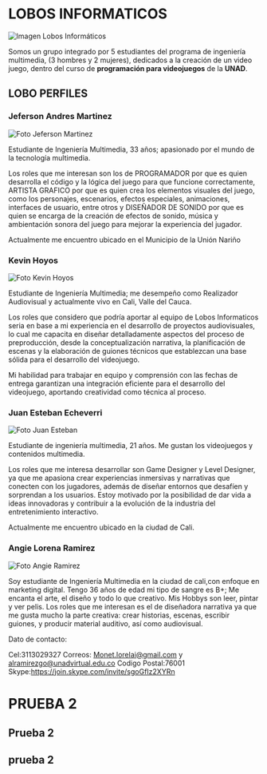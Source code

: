 # LOBOS INFORMATICOS

![Imagen Lobos Informáticos](https://github.com/JandresMV/VideoJuego/blob/main/Imagenes_Main/Lobos%20Informaticos%20600x600.jpeg)

Somos un grupo integrado por 5 estudiantes del programa de ingeniería multimedia, (3 hombres y 2 mujeres), dedicados a la creación de un video juego, dentro del curso de **programación para videojuegos** de la **UNAD**.


## LOBO PERFILES

### Jeferson Andres Martinez

![Foto Jeferson Martinez](https://github.com/JandresMV/VideoJuego/blob/main/Imagenes_Main/Foto%203x4%20Jeferson%20Andres%20Martinez_.png)

Estudiante de Ingeniería Multimedia, 33 años; apasionado por el mundo de la tecnología multimedia. 

Los roles que me interesan son los de PROGRAMADOR por que es quien desarrolla el código y la lógica del juego para que funcione correctamente, ARTISTA GRAFICO por que es quien crea los elementos visuales del juego, como los personajes, escenarios, efectos especiales, animaciones, interfaces de usuario, entre otros y DISEÑADOR DE SONIDO por que es quien se encarga de la creación de efectos de sonido, música y ambientación sonora del juego para mejorar la experiencia del jugador. 

Actualmente me encuentro ubicado en el Municipio de la Unión Nariño


### Kevin Hoyos

![Foto Kevin Hoyos](https://github.com/JandresMV/VideoJuego/blob/main/Imagenes_Main/Kevin-Hoyos-Foto-3x4.jpg)

Estudiante de Ingeniería Multimedia; me desempeño como Realizador Audiovisual y actualmente vivo en Cali, Valle del Cauca.

Los roles que considero que podría aportar al equipo de Lobos Informaticos seria en base a mi experiencia en el desarrollo de proyectos audiovisuales, lo cual me capacita en diseñar detalladamente aspectos del proceso de preproducción, desde la conceptualización narrativa, la planificación de escenas y la elaboración de guiones técnicos que establezcan una base sólida para el desarrollo del videojuego.

Mi habilidad para trabajar en equipo y comprensión con las fechas de entrega garantizan una integración eficiente para el desarrollo del videojuego, aportando creatividad como técnica al proceso.


### Juan Esteban Echeverri

![Foto Juan Esteban](https://github.com/JandresMV/VideoJuego/blob/main/Imagenes_Main/perfi_Juan_Esteban.jpg)

Estudiante de ingeniería multimedia, 21 años. Me gustan los videojuegos y contenidos multimedia.

Los roles que me interesa desarrollar son Game Designer y Level Designer, ya que me apasiona crear experiencias inmersivas y narrativas que conecten con los jugadores, además de diseñar entornos que desafíen y sorprendan a los usuarios. Estoy motivado por la posibilidad de dar vida a ideas innovadoras y contribuir a la evolución de la industria del entretenimiento interactivo.

Actualmente me encuentro ubicado en la ciudad de Cali.


### Angie Lorena Ramirez

![Foto Angie Ramirez](https://github.com/JandresMV/VideoJuego/blob/3ccd0c84a9d199e3ed167490b47e3427397e46a7/Imagenes_Main/Angie%20Ramirez.png?raw=true)

Soy estudiante de Ingeniería Multimedia en la ciudad de cali,con enfoque en marketing digital.
Tengo 36 años de edad mi tipo de sangre es B+; Me encanta el arte, el diseño y todo lo que creativo. Mis Hobbys son leer, pintar y ver pelis.
Los roles que me interesan es el de diseñadora narrativa ya que me gusta mucho la parte creativa: 
crear historias, escenas, escribir guiones, y producir material auditivo, así como audiovisual.

Dato de contacto: 

Cel:3113029327
Correos: Monet.lorelai@gmail.com y alramirezgo@unadvirtual.edu.co
Codigo Postal:76001
Skype:https://join.skype.com/invite/sgoGfIz2XYRn

# PRUEBA 2

## Prueba 2

## prueba 2
